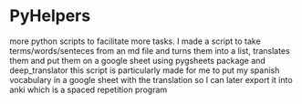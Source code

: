# PyHelpers
more python scripts to facilitate more tasks.
I made a script to take terms/words/senteces from an md file and turns them into a list, translates them and put them on a google sheet using pygsheets package and deep_translator
this script is particularly made for me to put my spanish vocabulary in a google sheet with the translation so I can later export it into anki which is a spaced repetition program
